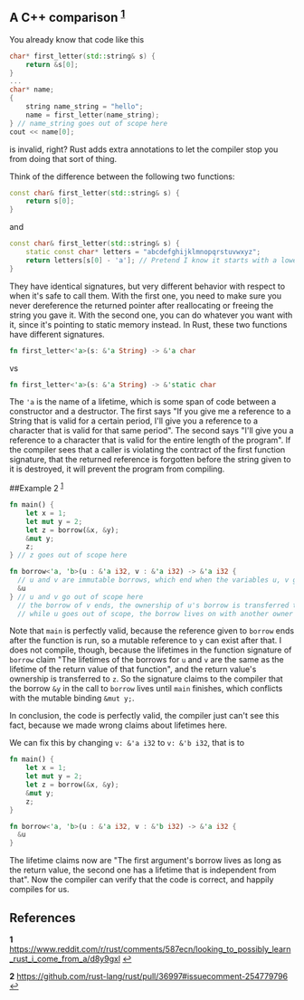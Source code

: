 ## A C++ comparison <sup id="a1">[1](#f1)</sup>


You already know that code like this

```C++
char* first_letter(std::string& s) {
    return &s[0];
}
...
char* name;
{
    string name_string = "hello";
    name = first_letter(name_string);
} // name_string goes out of scope here
cout << name[0];
```

is invalid, right? Rust adds extra annotations to let the compiler stop you from
doing that sort of thing.

Think of the difference between the following two functions:

```C++
const char& first_letter(std::string& s) {
    return s[0];
}
```

and

```C++
const char& first_letter(std::string& s) {
    static const char* letters = "abcdefghijklmnopqrstuvwxyz";
    return letters[s[0] - 'a']; // Pretend I know it starts with a lowercase letter
}
```

They have identical signatures, but very different behavior with respect to when
it's safe to call them. With the first one, you need to make sure you never
dereference the returned pointer after reallocating or freeing the string you
gave it. With the second one, you can do whatever you want with it, since it's
pointing to static memory instead. In Rust, these two functions have different
signatures.

```rust
fn first_letter<'a>(s: &'a String) -> &'a char
```

vs

```rust
fn first_letter<'a>(s: &'a String) -> &'static char
```

The `'a` is the name of a lifetime, which is some span of code between a
constructor and a destructor. The first says "If you give me
a reference to a String that is valid for a certain period, I'll give you a reference
to a character that is valid for that same period". The second says "I'll give
you a reference to a character that is valid for the entire length of the
program". If the compiler sees that a caller is violating the contract of the
first function signature, that the returned reference is forgotten before the
string given to it is destroyed, it will prevent the program from compiling.


##Example 2 <sup id="a2">[1](#f2)</sup>

```rust
fn main() { 
    let x = 1;
    let mut y = 2;
    let z = borrow(&x, &y);
    &mut y;
    z;
} // z goes out of scope here

fn borrow<'a, 'b>(u : &'a i32, v : &'a i32) -> &'a i32 { 
  // u and v are immutable borrows, which end when the variables u, v go out of scope
  &u 
} // u and v go out of scope here
  // the borrow of v ends, the ownership of u's borrow is transferred to the return value's binding, so
  // while u goes out of scope, the borrow lives on with another owner
```

Note that `main` is perfectly valid, because the reference given to `borrow` ends after the function is run, so a mutable
reference to `y` can exist after that. I does not compile, though, because the lifetimes in the function signature of
`borrow` claim "The lifetimes of the borrows for `u` and `v` are the same as the lifetime of the return value of that function",
and the return value's ownership is transferred to `z`. So the signature claims to the compiler that the borrow `&y` in the
call to `borrow` lives until `main` finishes, which conflicts with the mutable binding `&mut y;`.

In conclusion, the code is perfectly valid, the compiler just can't see this fact, because we made wrong claims about
lifetimes here.

We can fix this by changing `v: &'a i32` to `v: &'b i32`, that is to 

```rust
fn main() { 
    let x = 1;
    let mut y = 2;
    let z = borrow(&x, &y);
    &mut y;
    z;
} 

fn borrow<'a, 'b>(u : &'a i32, v : &'b i32) -> &'a i32 { 
  &u 
} 
```

The lifetime claims now are "The first argument's borrow lives as long as the return value, the second one has a lifetime
that is independent from that". Now the compiler can verify that the code is correct, and happily compiles for us.

## References
<b id="f1">1</b> https://www.reddit.com/r/rust/comments/587ecn/looking_to_possibly_learn_rust_i_come_from_a/d8y9gxl [↩](#a1)

<b id="f2">2</b> https://github.com/rust-lang/rust/pull/36997#issuecomment-254779796 [↩](#a2)
